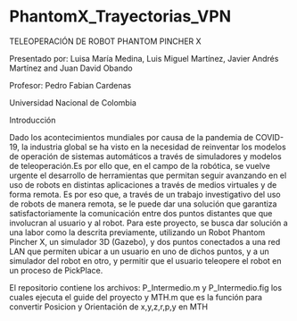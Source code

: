 # PhantomX_Trayectorias_VPN

TELEOPERACIÓN DE ROBOT PHANTOM PINCHER X

Presentado por:
Luisa María Medina, Luis Miguel Martínez, Javier Andrés Martínez and Juan David Obando

Profesor: 
Pedro Fabian Cardenas

Universidad Nacional de Colombia

Introducción

Dado los acontecimientos mundiales por causa de la pandemia de COVID-19, la industria global se ha visto en la necesidad de reinventar los modelos de operación de sistemas 
automáticos a través de simuladores y modelos de teleoperación.Es por ello que, en el campo de la robótica, se vuelve urgente el desarrollo de herramientas que permitan
seguir avanzando en el uso de robots en distintas aplicaciones a través de medios virtuales y de forma remota. Es por eso que, a través de un trabajo investigativo del
uso de robots de manera remota, se le puede dar una solución que garantiza satisfactoriamente la comunicación entre dos puntos distantes que que involucran al usuario y al robot.
Para este proyecto, se busca dar solución a una labor como la descrita previamente, utilizando un Robot Phantom Pincher X, un simulador 3D (Gazebo), y dos puntos conectados
a una red LAN que permiten ubicar a un usuario en uno de dichos puntos, y a un simulador del robot en otro, y permitir que el usuario teleopere el robot en un proceso de
PickPlace.

El repositorio contiene los archivos:
P_Intermedio.m y P_Intermedio.fig los cuales ejecuta el guide del proyecto
y MTH.m que es la función para convertir Posicion y Orientación de x,y,z,r,p,y en MTH

